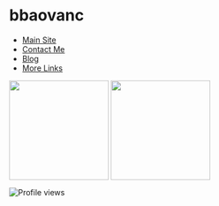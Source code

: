 # bbaovanc

- [Main Site](https://bbaovanc.com/)
- [Contact Me](https://bbaovanc.com/contact/)
- [Blog](https://bbaovanc.com/blog/)
- [More Links](https://bbaovanc.com/blog/links/)

<p>
    <img align="center" height="180em" src="https://github-readme-stats.vercel.app/api?username=bbaovanc&count_private=true&show_icons=true&theme=dark" />
    <img align="center" height="180em" src="https://github-readme-stats.vercel.app/api/top-langs/?username=bbaovanc&theme=dark&layout=compact&exclude_repo=slstatus,dwmblocks_rewrite,dwm,st,st-flexipatch,dmenu,dwmblocks,dwm-flexipatch,hugo-bearblog,Velocity" />
</p>

![Profile views](https://gpvc.arturio.dev/BBaoVanC)
